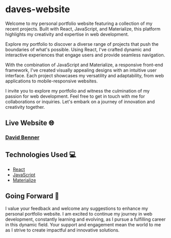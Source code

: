 # daves-website

Welcome to my personal portfolio website featuring a collection of my recent projects. Built with React, JavaScript, and Materialize, this platform highlights my creativity and expertise in web development.

Explore my portfolio to discover a diverse range of projects that push the boundaries of what's possible. Using React, I've crafted dynamic and interactive experiences that engage users and provide seamless navigation.

With the combination of JavaScript and Materialize, a responsive front-end framework, I've created visually appealing designs with an intuitive user interface. Each project showcases my versatility and adaptability, from web applications to mobile-responsive websites.

I invite you to explore my portfolio and witness the culmination of my passion for web development. Feel free to get in touch with me for collaborations or inquiries. Let's embark on a journey of innovation and creativity together.


## Live Website 🌐

### [David Benner](https://www.davebenner.ca/)

## Technologies Used 💻
-   [React](https://reactjs.org/docs/)
-   [JavaScript](https://developer.mozilla.org/en-US/docs/Web/JavaScript)
-   [Materialize](https://materializecss.com/)

## Going Forward 🚀

I value your feedback and welcome any suggestions to enhance my personal portfolio website. I am excited to continue my journey in web development, constantly learning and evolving, as I pursue a fulfilling career in this dynamic field. Your support and engagement mean the world to me as I strive to create impactful and innovative solutions.
